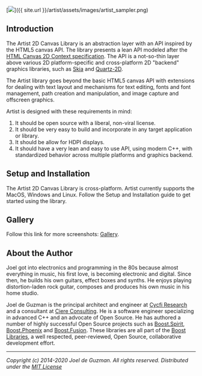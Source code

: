 <!-- # Artist 2D Canvas Library -->

[<img src="{{ site.url }}/artist/assets/images/artist_sampler.jpg">]({{ site.url }}/artist/assets/images/artist_sampler.png)

<!-- ![alt Photon Sampler]({{ site.url }}/artist/assets/images/artist_sampler.jpg) -->

## Introduction

The Artist 2D Canvas Library is an abstraction layer with an API inspired by
the HTML5 canvas API. The library presents a lean API modeled after the [HTML
Canvas 2D Context specification](https://www.w3.org/TR/2dcontext/). The API
is a not-so-thin layer above various 2D platform-specific and cross-platform
2D "backend" graphics libraries, such as [Skia](https://skia.org/) and
[Quartz-2D](https://apple.co/2SljYHw).

The Artist library goes beyond the basic HTML5 canvas API with extensions for
dealing with text layout and mechanisms for text editing, fonts and font
management, path creation and manipulation, and image capture and offscreen
graphics.

Artist is designed with these requirements in mind:

1. It should be open source with a liberal, non-viral license.
2. It should be very easy to build and incorporate in any target application
   or library.
3. It should be allow for HDPI displays.
4. It should have a very lean and easy to use API, using modern C++, with
   standardized behavior across multiple platforms and graphics backend.

## Setup and Installation

The Artist 2D Canvas Library is cross-platform. Artist currently supports
the MacOS, Windows and Linux. Follow the Setup and Installation guide to get
started using the library.

## Gallery

Follow this link for more screenshots: [Gallery](gallery).

## <a name="jdeguzman"></a>About the Author

Joel got into electronics and programming in the 80s because almost
everything in music, his first love, is becoming electronic and digital.
Since then, he builds his own guitars, effect boxes and synths. He enjoys
playing distortion-laden rock guitar, composes and produces his own music in
his home studio.

Joel de Guzman is the principal architect and engineer at [Cycfi
Research](https://www.cycfi.com/) and a consultant at [Ciere
Consulting](https://ciere.com/). He is a software engineer specializing in
advanced C++ and an advocate of Open Source. He has authored a number of
highly successful Open Source projects such as
[Boost.Spirit](http://tinyurl.com/ydhotlaf),
[Boost.Phoenix](http://tinyurl.com/y6vkeo5t) and
[Boost.Fusion](http://tinyurl.com/ybn5oq9v). These libraries are all part of
the [Boost Libraries](http://tinyurl.com/jubgged), a well respected,
peer-reviewed, Open Source, collaborative development effort.

-------------------------------------------------------------------------------

*Copyright (c) 2014-2020 Joel de Guzman. All rights reserved.*
*Distributed under the [MIT License](https://opensource.org/licenses/MIT)*
